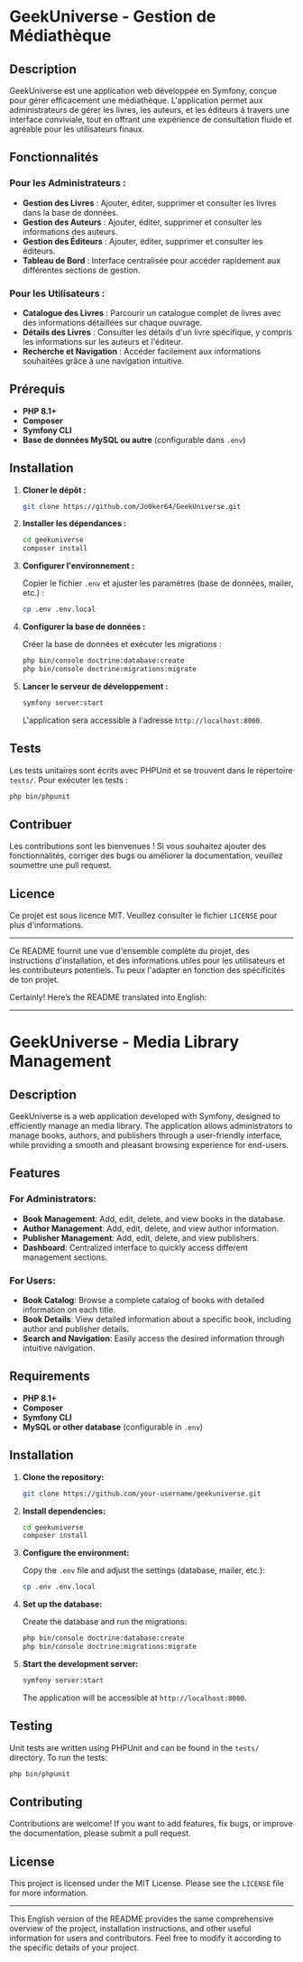 
# GeekUniverse - Gestion de Médiathèque

## Description

GeekUniverse est une application web développée en Symfony, conçue pour gérer efficacement une médiathèque. L'application permet aux administrateurs de gérer les livres, les auteurs, et les éditeurs à travers une interface conviviale, tout en offrant une expérience de consultation fluide et agréable pour les utilisateurs finaux.

## Fonctionnalités

### Pour les Administrateurs :
- **Gestion des Livres** : Ajouter, éditer, supprimer et consulter les livres dans la base de données.
- **Gestion des Auteurs** : Ajouter, éditer, supprimer et consulter les informations des auteurs.
- **Gestion des Éditeurs** : Ajouter, éditer, supprimer et consulter les éditeurs.
- **Tableau de Bord** : Interface centralisée pour accéder rapidement aux différentes sections de gestion.

### Pour les Utilisateurs :
- **Catalogue des Livres** : Parcourir un catalogue complet de livres avec des informations détaillées sur chaque ouvrage.
- **Détails des Livres** : Consulter les détails d'un livre spécifique, y compris les informations sur les auteurs et l'éditeur.
- **Recherche et Navigation** : Accéder facilement aux informations souhaitées grâce à une navigation intuitive.

## Prérequis

- **PHP 8.1+**
- **Composer**
- **Symfony CLI**
- **Base de données MySQL ou autre** (configurable dans `.env`)

## Installation

1. **Cloner le dépôt :**

   ```bash
   git clone https://github.com/Jo0ker64/GeekUniverse.git
   ```

2. **Installer les dépendances :**

   ```bash
   cd geekuniverse
   composer install
   ```

3. **Configurer l'environnement :**

   Copier le fichier `.env` et ajuster les paramètres (base de données, mailer, etc.) :

   ```bash
   cp .env .env.local
   ```

4. **Configurer la base de données :**

   Créer la base de données et exécuter les migrations :

   ```bash
   php bin/console doctrine:database:create
   php bin/console doctrine:migrations:migrate
   ```

5. **Lancer le serveur de développement :**

   ```bash
   symfony server:start
   ```

   L'application sera accessible à l'adresse `http://localhost:8000`.

## Tests

Les tests unitaires sont écrits avec PHPUnit et se trouvent dans le répertoire `tests/`. Pour exécuter les tests :

```bash
php bin/phpunit
```

## Contribuer

Les contributions sont les bienvenues ! Si vous souhaitez ajouter des fonctionnalités, corriger des bugs ou améliorer la documentation, veuillez soumettre une pull request.

## Licence

Ce projet est sous licence MIT. Veuillez consulter le fichier `LICENSE` pour plus d'informations.

---

Ce README fournit une vue d'ensemble complète du projet, des instructions d'installation, et des informations utiles pour les utilisateurs et les contributeurs potentiels. Tu peux l'adapter en fonction des spécificités de ton projet.




Certainly! Here’s the README translated into English:

---

# GeekUniverse - Media Library Management

## Description

GeekUniverse is a web application developed with Symfony, designed to efficiently manage an media library. The application allows administrators to manage books, authors, and publishers through a user-friendly interface, while providing a smooth and pleasant browsing experience for end-users.

## Features

### For Administrators:
- **Book Management**: Add, edit, delete, and view books in the database.
- **Author Management**: Add, edit, delete, and view author information.
- **Publisher Management**: Add, edit, delete, and view publishers.
- **Dashboard**: Centralized interface to quickly access different management sections.

### For Users:
- **Book Catalog**: Browse a complete catalog of books with detailed information on each title.
- **Book Details**: View detailed information about a specific book, including author and publisher details.
- **Search and Navigation**: Easily access the desired information through intuitive navigation.

## Requirements

- **PHP 8.1+**
- **Composer**
- **Symfony CLI**
- **MySQL or other database** (configurable in `.env`)

## Installation

1. **Clone the repository:**

   ```bash
   git clone https://github.com/your-username/geekuniverse.git
   ```

2. **Install dependencies:**

   ```bash
   cd geekuniverse
   composer install
   ```

3. **Configure the environment:**

   Copy the `.env` file and adjust the settings (database, mailer, etc.):

   ```bash
   cp .env .env.local
   ```

4. **Set up the database:**

   Create the database and run the migrations:

   ```bash
   php bin/console doctrine:database:create
   php bin/console doctrine:migrations:migrate
   ```

5. **Start the development server:**

   ```bash
   symfony server:start
   ```

   The application will be accessible at `http://localhost:8000`.

## Testing

Unit tests are written using PHPUnit and can be found in the `tests/` directory. To run the tests:

```bash
php bin/phpunit
```

## Contributing

Contributions are welcome! If you want to add features, fix bugs, or improve the documentation, please submit a pull request.

## License

This project is licensed under the MIT License. Please see the `LICENSE` file for more information.

---

This English version of the README provides the same comprehensive overview of the project, installation instructions, and other useful information for users and contributors. Feel free to modify it according to the specific details of your project.